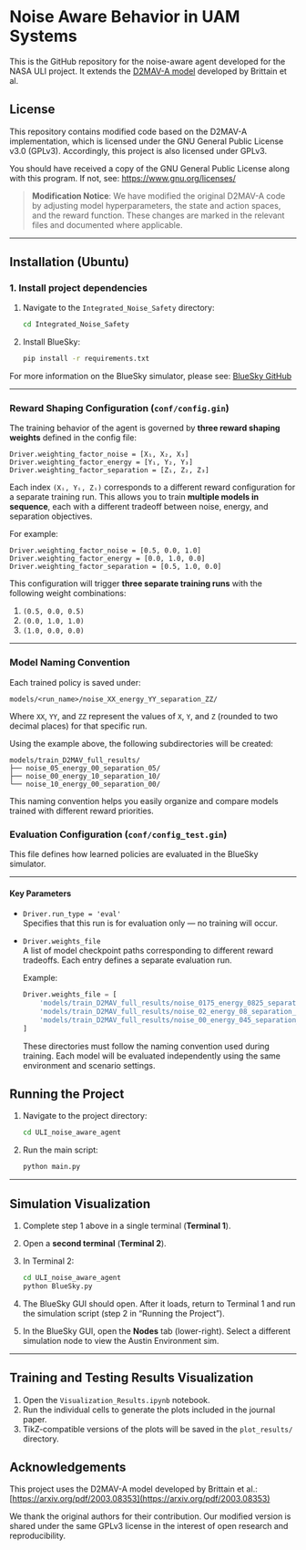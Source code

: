 # Noise Aware Behavior in UAM Systems

This is the GitHub repository for the noise-aware agent developed for the NASA ULI project. It extends the [D2MAV-A model](https://arxiv.org/pdf/2003.08353) developed by Brittain et al.

## License

This repository contains modified code based on the D2MAV-A implementation, which is licensed under the GNU General Public License v3.0 (GPLv3). Accordingly, this project is also licensed under GPLv3.

You should have received a copy of the GNU General Public License along with this program. If not, see: https://www.gnu.org/licenses/

> **Modification Notice**: We have modified the original D2MAV-A code by adjusting model hyperparameters, the state and action spaces, and the reward function. These changes are marked in the relevant files and documented where applicable.

---

## Installation (Ubuntu)

### 1. Install project dependencies

1. Navigate to the `Integrated_Noise_Safety` directory:
    ```bash
    cd Integrated_Noise_Safety
    ```

2. Install BlueSky:
    ```bash
    pip install -r requirements.txt
    ```

For more information on the BlueSky simulator, please see: [BlueSky GitHub](https://github.com/TUDelft-CNS-ATM/bluesky)

---

### Reward Shaping Configuration (`conf/config.gin`)

The training behavior of the agent is governed by **three reward shaping weights** defined in the config file:

```
Driver.weighting_factor_noise = [X₁, X₂, X₃]
Driver.weighting_factor_energy = [Y₁, Y₂, Y₃]
Driver.weighting_factor_separation = [Z₁, Z₂, Z₃]
```

Each index `(Xᵢ, Yᵢ, Zᵢ)` corresponds to a different reward configuration for a separate training run. This allows you to train **multiple models in sequence**, each with a different tradeoff between noise, energy, and separation objectives.

For example:

```
Driver.weighting_factor_noise = [0.5, 0.0, 1.0]
Driver.weighting_factor_energy = [0.0, 1.0, 0.0]
Driver.weighting_factor_separation = [0.5, 1.0, 0.0]
```

This configuration will trigger **three separate training runs** with the following weight combinations:

1. `(0.5, 0.0, 0.5)`
2. `(0.0, 1.0, 1.0)`
3. `(1.0, 0.0, 0.0)`

---

### Model Naming Convention

Each trained policy is saved under:

```
models/<run_name>/noise_XX_energy_YY_separation_ZZ/
```

Where `XX`, `YY`, and `ZZ` represent the values of `X`, `Y`, and `Z` (rounded to two decimal places) for that specific run.

Using the example above, the following subdirectories will be created:

```
models/train_D2MAV_full_results/
├── noise_05_energy_00_separation_05/
├── noise_00_energy_10_separation_10/
└── noise_10_energy_00_separation_00/
```

This naming convention helps you easily organize and compare models trained with different reward priorities.

### Evaluation Configuration (`conf/config_test.gin`)

This file defines how learned policies are evaluated in the BlueSky simulator.

---

#### Key Parameters

- `Driver.run_type = 'eval'`  
  Specifies that this run is for evaluation only — no training will occur.

- `Driver.weights_file`  
  A list of model checkpoint paths corresponding to different reward tradeoffs. Each entry defines a separate evaluation run.

  Example:
  ```python
  Driver.weights_file = [
      'models/train_D2MAV_full_results/noise_0175_energy_0825_separation_00/best_model.h5',
      'models/train_D2MAV_full_results/noise_02_energy_08_separation_00/best_model.h5',
      'models/train_D2MAV_full_results/noise_00_energy_045_separation_055/best_model.h5'
  ]
  ```

  These directories must follow the naming convention used during training. Each model will be evaluated independently using the same environment and scenario settings.


## Running the Project

1. Navigate to the project directory:
    ```bash
    cd ULI_noise_aware_agent
    ```

2. Run the main script:
    ```bash
    python main.py
    ```

---

## Simulation Visualization

1. Complete step 1 above in a single terminal (**Terminal 1**).
2. Open a **second terminal** (**Terminal 2**).

3. In Terminal 2:
    ```bash
    cd ULI_noise_aware_agent
    python BlueSky.py
    ```

4. The BlueSky GUI should open. After it loads, return to Terminal 1 and run the simulation script (step 2 in “Running the Project”).

5. In the BlueSky GUI, open the **Nodes** tab (lower-right). Select a different simulation node to view the Austin Environment sim.

---
## Training and Testing Results Visualization

1. Open the `Visualization_Results.ipynb` notebook.
2. Run the individual cells to generate the plots included in the journal paper.
3. TikZ-compatible versions of the plots will be saved in the `plot_results/` directory.

## Acknowledgements

This project uses the D2MAV-A model developed by Brittain et al.: [https://arxiv.org/pdf/2003.08353](https://arxiv.org/pdf/2003.08353)

We thank the original authors for their contribution. Our modified version is shared under the same GPLv3 license in the interest of open research and reproducibility.